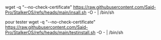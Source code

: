 wget -q "--no-check-certificate" https://raw.githubusercontent.com/Said-Pro/StalkerOS/refs/heads/main/insall.sh -O - | /bin/sh

pour tester
wget -q "--no-check-certificate" https://raw.githubusercontent.com/Said-Pro/StalkerOS/refs/heads/main/testinstall.sh -O - | /bin/sh
